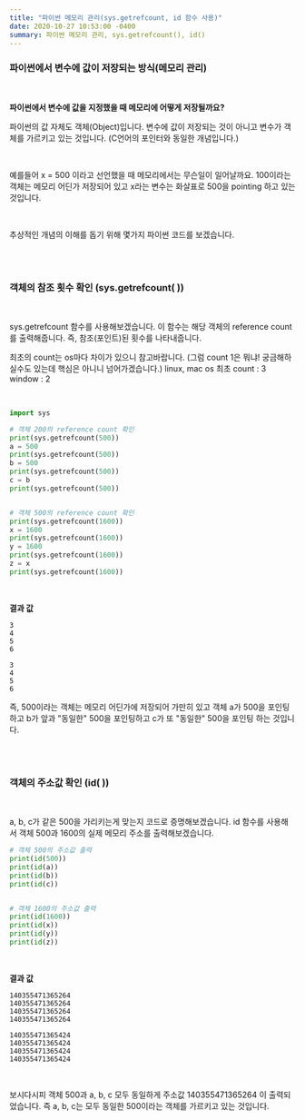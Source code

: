 ```yaml
---
title: "파이썬 메모리 관리(sys.getrefcount, id 함수 사용)"
date: 2020-10-27 10:53:00 -0400
summary: 파이썬 메모리 관리, sys.getrefcount(), id()
---
```


### 파이썬에서 변수에 값이 저장되는 방식(메모리 관리)

<br>

**파이썬에서 변수에 값을 지정했을 때 메모리에 어떻게 저장될까요?**

파이썬의 값 자체도 객체(Object)입니다. 변수에 값이 저장되는 것이 아니고 변수가 객체를 가르키고 있는 것입니다. (C언어의 포인터와 동일한 개념입니다.)

<br>

예를들어 x = 500 이라고 선언했을 때 메모리에서는 무슨일이 일어날까요.
100이라는 객체는 메모리 어딘가 저장되어 있고 x라는 변수는 화살표로 500을 pointing 하고 있는 것입니다.

<br>

추상적인 개념의 이해를 돕기 위해 몇가지 파이썬 코드를 보겠습니다.  

<br>
<br>

### 객체의 참조 횟수 확인 (sys.getrefcount( ))

<br>

sys.getrefcount 함수를 사용해보겠습니다.
이 함수는 해당 객체의 reference count를 출력해줍니다.
즉, 참조(포인트)된 횟수를 나타내줍니다.  

최초의 count는 os마다 차이가 있으니 참고바랍니다.
(그럼 count 1은 뭐냐! 궁금해하실수도 있는데 핵심은 아니니 넘어가겠습니다.)
	linux, mac os 최초 count : 3
	window : 2

<br>

```python
import sys

# 객체 200의 reference count 확인
print(sys.getrefcount(500))
a = 500
print(sys.getrefcount(500))
b = 500
print(sys.getrefcount(500))
c = b
print(sys.getrefcount(500))


# 객체 500의 reference count 확인
print(sys.getrefcount(1600))
x = 1600
print(sys.getrefcount(1600))
y = 1600
print(sys.getrefcount(1600))
z = x
print(sys.getrefcount(1600))
```

<br>

**결과 값**

```
3
4
5
6

3
4
5
6
```

즉, 500이라는 객체는 메모리 어딘가에 저장되어 가만히 있고 객체 a가 500을 포인팅하고 b가 앞과 "동일한" 500을 포인팅하고 c가 또 "동일한" 500을 포인팅 하는 것입니다.

<br>
<br>

### 객체의 주소값 확인 (id( ))

<br>

a, b, c가 같은 500을 가리키는게 맞는지 코드로 증명해보겠습니다.
id 함수를 사용해서 객체 500과 1600의 실제 메모리 주소를 출력해보겠습니다.

```python
# 객체 500의 주소값 출력
print(id(500))
print(id(a))
print(id(b))
print(id(c))


# 객체 1600의 주소값 출력
print(id(1600))
print(id(x))
print(id(y))
print(id(z))
```

<br>

**결과 값**
```
140355471365264
140355471365264
140355471365264
140355471365264

140355471365424
140355471365424
140355471365424
140355471365424
```


<br>

보시다시피 객체 500과 a, b, c 모두 동일하게 주소값 140355471365264 이 출력되었습니다.
즉 a, b, c는 모두 동일한 500이라는 객체를 가르키고 있는 것입니다.